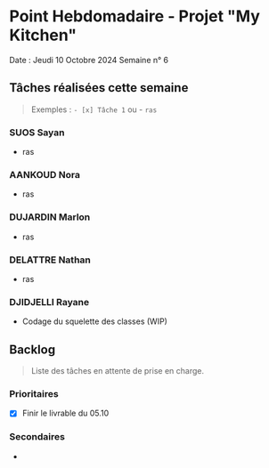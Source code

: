# Point Hebdomadaire - Projet "My Kitchen"

Date : Jeudi 10 Octobre 2024
Semaine n° 6

## Tâches réalisées cette semaine

> Exemples : `- [x] Tâche 1` ou - `ras`

### SUOS Sayan

- ras

### AANKOUD Nora

- ras

### DUJARDIN Marlon

- ras

### DELATTRE Nathan

- ras

### DJIDJELLI Rayane

- Codage du squelette des classes (WIP)

## Backlog

> Liste des tâches en attente de prise en charge.

### Prioritaires

- [X] Finir le livrable du 05.10

### Secondaires

-

